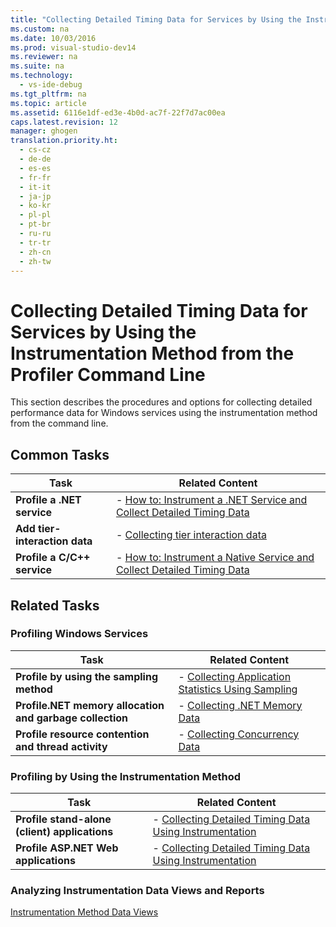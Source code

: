 ```yaml
---
title: "Collecting Detailed Timing Data for Services by Using the Instrumentation Method from the Profiler Command Line"
ms.custom: na
ms.date: 10/03/2016
ms.prod: visual-studio-dev14
ms.reviewer: na
ms.suite: na
ms.technology: 
  - vs-ide-debug
ms.tgt_pltfrm: na
ms.topic: article
ms.assetid: 6116e1df-ed3e-4b0d-ac7f-22f7d7ac00ea
caps.latest.revision: 12
manager: ghogen
translation.priority.ht: 
  - cs-cz
  - de-de
  - es-es
  - fr-fr
  - it-it
  - ja-jp
  - ko-kr
  - pl-pl
  - pt-br
  - ru-ru
  - tr-tr
  - zh-cn
  - zh-tw
---
```

# Collecting Detailed Timing Data for Services by Using the Instrumentation Method from the Profiler Command Line
This section describes the procedures and options for collecting detailed performance data for Windows services using the instrumentation method from the command line.  
  
## Common Tasks  
  
|Task|Related Content|  
|----------|---------------------|  
|**Profile a .NET service**|-   [How to: Instrument a .NET Service and Collect Detailed Timing Data](../VS_IDE/How-to--Instrument-a-.NET-Service-and-Collect-Detailed-Timing-Data-by-Using-the-Profiler-Command-Line.md)|  
|**Add tier-interaction data**|-   [Collecting tier interaction data](../VS_IDE/Adding-tier-interaction-data-from-the-command-line.md)|  
|**Profile a C/C++ service**|-   [How to: Instrument a Native Service and Collect Detailed Timing Data](../VS_IDE/How-to--Instrument-a-Native-Service-and-Collect-Detailed-Timing-Data-by-Using-the-Profiler-Command-Line.md)|  
  
## Related Tasks  
  
### Profiling Windows Services  
  
|Task|Related Content|  
|----------|---------------------|  
|**Profile by using the sampling method**|-   [Collecting Application Statistics Using Sampling](../VS_IDE/Collecting-Application-Statistics-for-Services-by-Using-the-Profiler-Sampling-Method.md)|  
|**Profile.NET memory allocation and garbage collection**|-   [Collecting .NET Memory Data](../VS_IDE/Collecting-Memory-Data-from-.NET-Framework-Services-by-Using-the-Profiler-Command-Line.md)|  
|**Profile resource contention and thread activity**|-   [Collecting Concurrency Data](../VS_IDE/Collecting-Concurrency-Data-for-a-Service-by-Using-the-Profiler-Command-Line.md)|  
  
### Profiling by Using the Instrumentation Method  
  
|Task|Related Content|  
|----------|---------------------|  
|**Profile stand-alone (client) applications**|-   [Collecting Detailed Timing Data Using Instrumentation](../VS_IDE/Collecting-Detailed-Timing-Data-for-a-Stand-Alone-Application-by-Using-the-Profiler-Command-Line.md)|  
|**Profile ASP.NET Web applications**|-   [Collecting Detailed Timing Data Using Instrumentation](../VS_IDE/Collecting-Detailed-Timing-Data-for-an-ASP.NET-Web-Application-Using-the-Profiler-Instrumentation-Method-from-the-Command-Line.md)|  
  
### Analyzing Instrumentation Data Views and Reports  
 [Instrumentation Method Data Views](../VS_IDE/Instrumentation-Method-Data-Views.md)